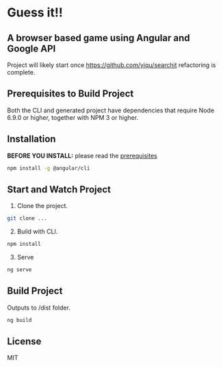 # Guess it!!

## A browser based game using Angular and Google API

Project will likely start once https://github.com/yiqu/searchit refactoring is complete.

## Prerequisites to Build Project

Both the CLI and generated project have dependencies that require Node 6.9.0 or higher, together
with NPM 3 or higher.

## Installation

**BEFORE YOU INSTALL:** please read the [prerequisites](#prerequisites)
```bash
npm install -g @angular/cli
```

## Start and Watch Project

1) Clone the project.
```bash
git clone ...
```
2) Build with CLI.
```bash
npm install
```
3) Serve
```bash
ng serve
```

## Build Project

Outputs to /dist folder.

```bash
ng build
```

## License

MIT
